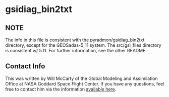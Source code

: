 gsidiag_bin2txt
===============

NOTE
----
The info in this file is consistent with the pyradmon/gsidiag_bin2txt 
directory, except for the GEOSadas-5_11 system.  The src/gsi_files
directory is consistent w/ 5.11.  For further information, see the 
other README.


Contact Info
------------
This was written by Will McCarty of the Global Modeling and 
Assimilation Office at NASA Goddard Space Flight Center.  If you have 
any questions, feel free to contact him via the information [available 
here](http://gmao.gsfc.nasa.gov/personnel.php).  

